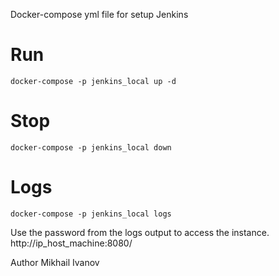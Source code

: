 Docker-compose yml file for setup Jenkins

# Run

```docker-compose -p jenkins_local up -d```

# Stop 

```docker-compose -p jenkins_local down```

# Logs

```docker-compose -p jenkins_local logs```

Use the password from the logs output to access the instance.
http://ip_host_machine:8080/


Author Mikhail Ivanov


